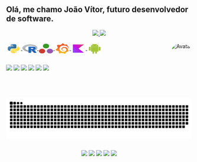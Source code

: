## Olá, me chamo João Vítor, futuro desenvolvedor de software.
  
 <div align="center">
  <a href="https://github.com/lLittleJohnl">
  <img height="140em" src="https://github-readme-stats.vercel.app/api?username=lLittleJohnl&show_icons=true&theme=tokyonight&include_all_commits=true&count_private=true"/>
  <img height="140em" src="https://github-readme-stats.vercel.app/api/top-langs/?username=lLittleJohnl&layout=compact&langs_count=7&theme=tokyonight"/>
</div>  
 
<div style="display: inline_block"><br>
  <img align="center" alt="Python" height="30" width="40" src="https://github.com/devicons/devicon/blob/master/icons/python/python-original.svg">
  <img align="center" alt="R" height="30" width="40" src="https://github.com/devicons/devicon/blob/master/icons/r/r-original.svg">
  <img align="center" alt="Julia" height="30" width="40" src="https://github.com/devicons/devicon/blob/master/icons/julia/julia-original.svg">
  <img align="center" alt="Grafana" height="30" width="40" src="https://github.com/devicons/devicon/blob/master/icons/grafana/grafana-original.svg">
  <img align="center" alt="Kotlin" height="30" width="40" src="https://github.com/devicons/devicon/blob/master/icons/kotlin/kotlin-original.svg">
  <img align="center" alt="Android" height="30" width="40" src="https://github.com/devicons/devicon/blob/master/icons/android/android-original.svg">
  <img align="right" alt="Avatar" height="150" style="border-radius:50px;" src="https://github.com/lLittleJohnl/lLittleJohnl/blob/main/download20220202111313.png"> 
 
</div>
  
  ##
 
<div> 
  <a href="" target="_blank"><img src="https://img.shields.io/badge/YouTube-FF0000?style=for-the-badge&logo=youtube&logoColor=white" target="_blank"></a>
  <a href="" target="_blank"><img src="https://img.shields.io/badge/-Instagram-%23E4405F?style=for-the-badge&logo=instagram&logoColor=white" target="_blank"></a>
 	<a href="" target="_blank"><img src="https://img.shields.io/badge/Twitch-9146FF?style=for-the-badge&logo=twitch&logoColor=white" target="_blank"></a>
  <a href="" target="_blank"><img src="https://img.shields.io/badge/Discord-7289DA?style=for-the-badge&logo=discord&logoColor=white" target="_blank"></a> 
  <a href="" target="_blank"><img src="https://img.shields.io/badge/-LinkedIn-%230077B5?style=for-the-badge&logo=linkedin&logoColor=white" target="_blank"></a> 
  <a href = "mailto:joaovitorpessoa10@gmail.com"><img src="https://img.shields.io/badge/-Gmail-%23333?style=for-the-badge&logo=gmail&logoColor=white" target="_blank"></a>

![Snake animation](https://github.com/lLittleJohnl/lLittleJohnl/blob/output/github-contribution-grid-snake.svg)
</div>

 ##

<div align="center">
<img src="https://github.com/lLittleJohnl/lLittleJohnl/blob/main/1.gif"/>
<img src="https://github.com/lLittleJohnl/lLittleJohnl/blob/main/2.gif"/>
<img src="https://github.com/lLittleJohnl/lLittleJohnl/blob/main/3.gif"/>
<img src="https://github.com/lLittleJohnl/lLittleJohnl/blob/main/4.gif"/>
<img src="https://github.com/lLittleJohnl/lLittleJohnl/blob/main/5.gif"/>
</div>
